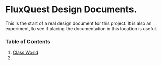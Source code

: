 # FluxQuest Design Documents.

This is the start of a real design document for this project. It is also an experiment, to see if placing the documentation in this location is useful.


### Table of Contents
1. [Class World](./ClassWorld.md)
2. 